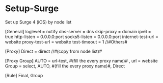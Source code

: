 # Setup-Surge
Set up Surge 4 (iOS) by node list

[General]
loglevel = notify
dns-server = dns
skip-proxy = domain
ipv6 = true
http-listen = 0.0.0.0:port
socks5-listen = 0.0.0.0:port
internet-test-url = website
proxy-test-url = website
test-timeout = 1
//#Others#

[Proxy]
Direct = direct
//#(copy from node list)#

[Proxy Group]
AUTO = url-test, #(fill the every proxy name)# , url = website
Group = select, AUTO, #(fill the every proxy name)#, Direct

[Rule]
Final, Group
